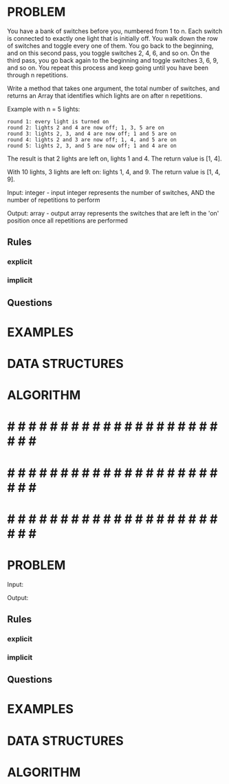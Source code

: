 # PROBLEM
You have a bank of switches before you, numbered from 1 to n. Each switch is connected to exactly one light that is initially off. You walk down the row of switches and toggle every one of them. You go back to the beginning, and on this second pass, you toggle switches 2, 4, 6, and so on. On the third pass, you go back again to the beginning and toggle switches 3, 6, 9, and so on. You repeat this process and keep going until you have been through n repetitions.

Write a method that takes one argument, the total number of switches, and returns an Array that identifies which lights are on after n repetitions.

Example with n = 5 lights:

    round 1: every light is turned on
    round 2: lights 2 and 4 are now off; 1, 3, 5 are on
    round 3: lights 2, 3, and 4 are now off; 1 and 5 are on
    round 4: lights 2 and 3 are now off; 1, 4, and 5 are on
    round 5: lights 2, 3, and 5 are now off; 1 and 4 are on

The result is that 2 lights are left on, lights 1 and 4. The return value is [1, 4].

With 10 lights, 3 lights are left on: lights 1, 4, and 9. The return value is [1, 4, 9].


  Input: integer
    - input integer represents the number of switches, AND the number of repetitions to perform

  Output: array
    - output array represents the switches that are left in the 'on' position once all repetitions are performed

  ## Rules
  ### explicit
  
  ### implicit


  ## Questions


# EXAMPLES


# DATA STRUCTURES


# ALGORITHM



# # # # # # # # # # # # # # # # # # # # # # # # #
# # # # # # # # # # # # # # # # # # # # # # # # #
# # # # # # # # # # # # # # # # # # # # # # # # #

# PROBLEM


  Input: 

  Output:

  ## Rules
  ### explicit
  
  ### implicit


  ## Questions


# EXAMPLES


# DATA STRUCTURES


# ALGORITHM
